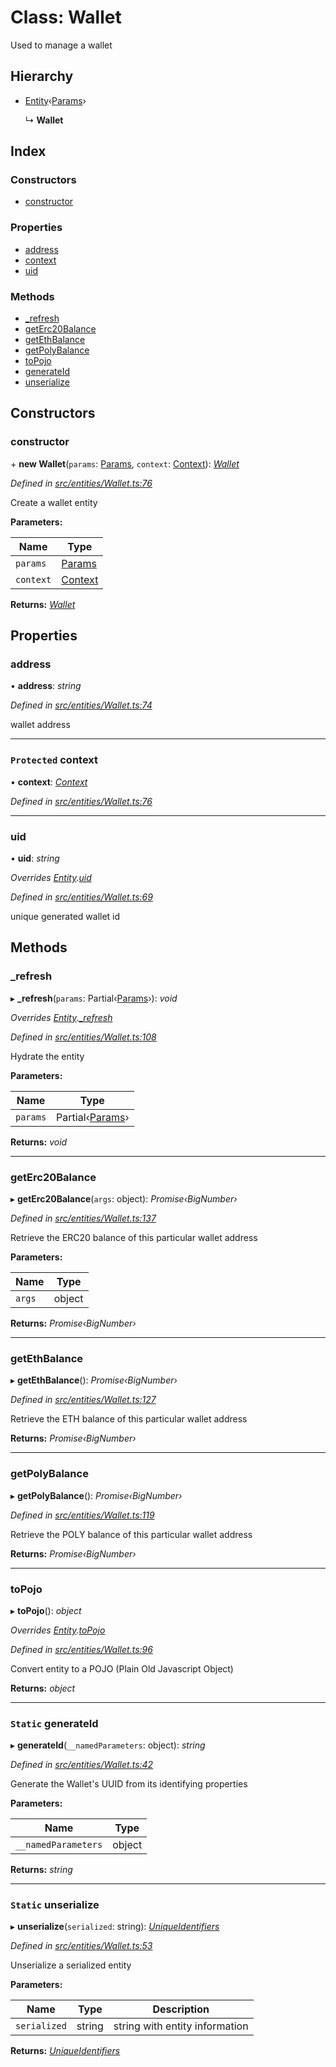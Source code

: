 # Class: Wallet

Used to manage a wallet

## Hierarchy

* [Entity](entities.entity.md)‹[Params](../interfaces/entities.params-3.md)›

  ↳ **Wallet**

## Index

### Constructors

* [constructor](entities.wallet.md#constructor)

### Properties

* [address](entities.wallet.md#address)
* [context](entities.wallet.md#protected-context)
* [uid](entities.wallet.md#uid)

### Methods

* [_refresh](entities.wallet.md#_refresh)
* [getErc20Balance](entities.wallet.md#geterc20balance)
* [getEthBalance](entities.wallet.md#getethbalance)
* [getPolyBalance](entities.wallet.md#getpolybalance)
* [toPojo](entities.wallet.md#topojo)
* [generateId](entities.wallet.md#static-generateid)
* [unserialize](entities.wallet.md#static-unserialize)

## Constructors

###  constructor

\+ **new Wallet**(`params`: [Params](../interfaces/entities.params-3.md), `context`: [Context](_context_.context.md)): *[Wallet](entities.wallet.md)*

*Defined in [src/entities/Wallet.ts:76](https://github.com/PolymathNetwork/polymath-sdk/blob/ce52226/src/entities/Wallet.ts#L76)*

Create a wallet entity

**Parameters:**

Name | Type |
------ | ------ |
`params` | [Params](../interfaces/entities.params-3.md) |
`context` | [Context](_context_.context.md) |

**Returns:** *[Wallet](entities.wallet.md)*

## Properties

###  address

• **address**: *string*

*Defined in [src/entities/Wallet.ts:74](https://github.com/PolymathNetwork/polymath-sdk/blob/ce52226/src/entities/Wallet.ts#L74)*

wallet address

___

### `Protected` context

• **context**: *[Context](_context_.context.md)*

*Defined in [src/entities/Wallet.ts:76](https://github.com/PolymathNetwork/polymath-sdk/blob/ce52226/src/entities/Wallet.ts#L76)*

___

###  uid

• **uid**: *string*

*Overrides [Entity](entities.entity.md).[uid](entities.entity.md#abstract-uid)*

*Defined in [src/entities/Wallet.ts:69](https://github.com/PolymathNetwork/polymath-sdk/blob/ce52226/src/entities/Wallet.ts#L69)*

unique generated wallet id

## Methods

###  _refresh

▸ **_refresh**(`params`: Partial‹[Params](../interfaces/entities.params-3.md)›): *void*

*Overrides [Entity](entities.entity.md).[_refresh](entities.entity.md#abstract-_refresh)*

*Defined in [src/entities/Wallet.ts:108](https://github.com/PolymathNetwork/polymath-sdk/blob/ce52226/src/entities/Wallet.ts#L108)*

Hydrate the entity

**Parameters:**

Name | Type |
------ | ------ |
`params` | Partial‹[Params](../interfaces/entities.params-3.md)› |

**Returns:** *void*

___

###  getErc20Balance

▸ **getErc20Balance**(`args`: object): *Promise‹BigNumber›*

*Defined in [src/entities/Wallet.ts:137](https://github.com/PolymathNetwork/polymath-sdk/blob/ce52226/src/entities/Wallet.ts#L137)*

Retrieve the ERC20 balance of this particular wallet address

**Parameters:**

Name | Type |
------ | ------ |
`args` | object |

**Returns:** *Promise‹BigNumber›*

___

###  getEthBalance

▸ **getEthBalance**(): *Promise‹BigNumber›*

*Defined in [src/entities/Wallet.ts:127](https://github.com/PolymathNetwork/polymath-sdk/blob/ce52226/src/entities/Wallet.ts#L127)*

Retrieve the ETH balance of this particular wallet address

**Returns:** *Promise‹BigNumber›*

___

###  getPolyBalance

▸ **getPolyBalance**(): *Promise‹BigNumber›*

*Defined in [src/entities/Wallet.ts:119](https://github.com/PolymathNetwork/polymath-sdk/blob/ce52226/src/entities/Wallet.ts#L119)*

Retrieve the POLY balance of this particular wallet address

**Returns:** *Promise‹BigNumber›*

___

###  toPojo

▸ **toPojo**(): *object*

*Overrides [Entity](entities.entity.md).[toPojo](entities.entity.md#abstract-topojo)*

*Defined in [src/entities/Wallet.ts:96](https://github.com/PolymathNetwork/polymath-sdk/blob/ce52226/src/entities/Wallet.ts#L96)*

Convert entity to a POJO (Plain Old Javascript Object)

**Returns:** *object*

___

### `Static` generateId

▸ **generateId**(`__namedParameters`: object): *string*

*Defined in [src/entities/Wallet.ts:42](https://github.com/PolymathNetwork/polymath-sdk/blob/ce52226/src/entities/Wallet.ts#L42)*

Generate the Wallet's UUID from its identifying properties

**Parameters:**

Name | Type |
------ | ------ |
`__namedParameters` | object |

**Returns:** *string*

___

### `Static` unserialize

▸ **unserialize**(`serialized`: string): *[UniqueIdentifiers](../interfaces/entities.uniqueidentifiers-5.md)*

*Defined in [src/entities/Wallet.ts:53](https://github.com/PolymathNetwork/polymath-sdk/blob/ce52226/src/entities/Wallet.ts#L53)*

Unserialize a serialized entity

**Parameters:**

Name | Type | Description |
------ | ------ | ------ |
`serialized` | string | string with entity information  |

**Returns:** *[UniqueIdentifiers](../interfaces/entities.uniqueidentifiers-5.md)*
